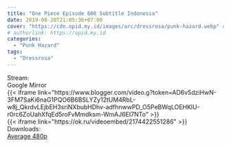 ```yaml
---
title: "One Piece Episode 606 Subtitle Indonesia"
date: 2019-08-20T21:05:36+07:00
cover: "https://cdn.opid.my.id/images/arc/dressrosa/punk-hazard.webp" # Optional, cover
# authorlink: https://opid.my.id
categories:
  - "Punk Hazard"
tags:
  - "Dressrosa"
---
```

<div class="ui menu violet borderless inverted">
  <div class="header item active">
        Stream:
    </div>
  <a class="active item" data-tab="google">
    <i class="google drive icon"></i> Google
  </a>
  <a class="item nounderline" data-tab="mirror">
    <i class="odnoklassniki icon"></i> Mirror
  </a>
</div>
<div class="ui bottom attached tab segment active" style="border:0 !important;" data-tab="google">
{{< iframe link="https://www.blogger.com/video.g?token=AD6v5dziHwN-3FM7SaKi6naG1PQO6B6BSLYZy12tUM4RbL-w8j_QkrdvLEjbEH3sriNXbubHDhv-adfhnwwPD_O5PeBWqLOEHKlU-r0rc6ZoUahXfqEd5roFvMmdksm-WmAJ6EI7NTo" >}}
</div>
<div class="ui bottom attached tab segment" style="border:0 !important;" data-tab="mirror">
{{< iframe link="https://ok.ru/videoembed/2174422551286" >}}
</div>
<div class="ui menu violet borderless inverted">
  <div class="header item active">
        Downloads:
    </div>
  <a class="item nounderline" href="https://ouo.io/zTbGWOu" target="_blank" rel="dofollow"><i class="google drive icon"></i>
    Average 480p</a>
</div>